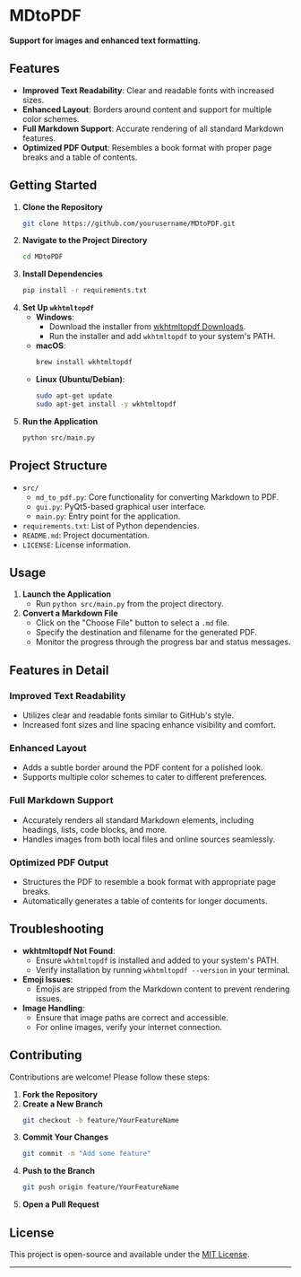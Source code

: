 # MDtoPDF

**Support for images and enhanced text formatting.**

## Features

- **Improved Text Readability**: Clear and readable fonts with increased sizes.
- **Enhanced Layout**: Borders around content and support for multiple color schemes.
- **Full Markdown Support**: Accurate rendering of all standard Markdown features.
- **Optimized PDF Output**: Resembles a book format with proper page breaks and a table of contents.

## Getting Started

1. **Clone the Repository**
    ```bash
    git clone https://github.com/yourusername/MDtoPDF.git
    ```
2. **Navigate to the Project Directory**
    ```bash
    cd MDtoPDF
    ```
3. **Install Dependencies**
    ```bash
    pip install -r requirements.txt
    ```
4. **Set Up `wkhtmltopdf`**
    - **Windows**:
        - Download the installer from [wkhtmltopdf Downloads](https://wkhtmltopdf.org/downloads.html).
        - Run the installer and add `wkhtmltopdf` to your system's PATH.
    - **macOS**:
        ```bash
        brew install wkhtmltopdf
        ```
    - **Linux (Ubuntu/Debian)**:
        ```bash
        sudo apt-get update
        sudo apt-get install -y wkhtmltopdf
        ```
5. **Run the Application**
    ```bash
    python src/main.py
    ```

## Project Structure

- `src/`
    - `md_to_pdf.py`: Core functionality for converting Markdown to PDF.
    - `gui.py`: PyQt5-based graphical user interface.
    - `main.py`: Entry point for the application.
- `requirements.txt`: List of Python dependencies.
- `README.md`: Project documentation.
- `LICENSE`: License information.

## Usage

1. **Launch the Application**
    - Run `python src/main.py` from the project directory.
2. **Convert a Markdown File**
    - Click on the "Choose File" button to select a `.md` file.
    - Specify the destination and filename for the generated PDF.
    - Monitor the progress through the progress bar and status messages.

## Features in Detail

### Improved Text Readability

- Utilizes clear and readable fonts similar to GitHub's style.
- Increased font sizes and line spacing enhance visibility and comfort.

### Enhanced Layout

- Adds a subtle border around the PDF content for a polished look.
- Supports multiple color schemes to cater to different preferences.

### Full Markdown Support

- Accurately renders all standard Markdown elements, including headings, lists, code blocks, and more.
- Handles images from both local files and online sources seamlessly.

### Optimized PDF Output

- Structures the PDF to resemble a book format with appropriate page breaks.
- Automatically generates a table of contents for longer documents.

## Troubleshooting

- **wkhtmltopdf Not Found**:
    - Ensure `wkhtmltopdf` is installed and added to your system's PATH.
    - Verify installation by running `wkhtmltopdf --version` in your terminal.
- **Emoji Issues**:
    - Emojis are stripped from the Markdown content to prevent rendering issues.
- **Image Handling**:
    - Ensure that image paths are correct and accessible.
    - For online images, verify your internet connection.

## Contributing

Contributions are welcome! Please follow these steps:

1. **Fork the Repository**
2. **Create a New Branch**
    ```bash
    git checkout -b feature/YourFeatureName
    ```
3. **Commit Your Changes**
    ```bash
    git commit -m "Add some feature"
    ```
4. **Push to the Branch**
    ```bash
    git push origin feature/YourFeatureName
    ```
5. **Open a Pull Request**

## License

This project is open-source and available under the [MIT License](LICENSE).

---
